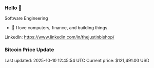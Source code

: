 ### Hello 🤙  

Software Engineering

- 🔭 I love computers, finance, and building things.
  
LinkedIn: https://www.linkedin.com/in/thejustinbishop/  














































































































































































































































































































































































































































































































































































































































































































































































































































































































































































































































































































































































































### Bitcoin Price Update
Last updated: 2025-10-10 12:45:54 UTC
Current price: $121,491.00 USD
